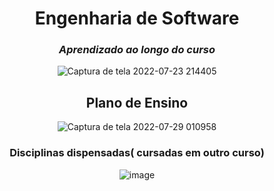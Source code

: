 <div align="center">

# Engenharia de Software
### **_Aprendizado ao longo do curso_**
![Captura de tela 2022-07-23 214405](https://user-images.githubusercontent.com/89542446/181680976-1c955a7c-d179-45d7-ac6e-2c30ae1b79e9.png)
## Plano de Ensino
![Captura de tela 2022-07-29 010958](https://user-images.githubusercontent.com/89542446/181681259-ea18560d-c214-4036-9025-eaa64853968f.png)

### Disciplinas dispensadas( cursadas em outro curso)
![image](https://user-images.githubusercontent.com/89542446/192172371-b585c6aa-e81a-413e-a72e-3d5562015343.png)


</div>
